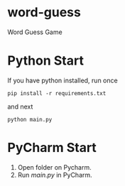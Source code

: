 # word-guess
Word Guess Game

# Python Start

If you have python installed, run once 

``
pip install -r requirements.txt
``

and next

``
python main.py 
``

# PyCharm Start

1. Open folder on Pycharm.
2. Run _main.py_ in PyCharm.